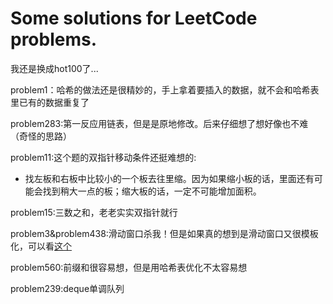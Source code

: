 # Some solutions for LeetCode problems.
我还是换成hot100了...

problem1：哈希的做法还是很精妙的，手上拿着要插入的数据，就不会和哈希表里已有的数据重复了

problem283:第一反应用链表，但是是原地修改。后来仔细想了想好像也不难（奇怪的思路）

problem11:这个题的双指针移动条件还挺难想的:

+ 找左板和右板中比较小的一个板去往里缩。因为如果缩小板的话，里面还有可能会找到稍大一点的板；缩大板的话，一定不可能增加面积。

problem15:三数之和，老老实实双指针就行

problem3&problem438:滑动窗口杀我！但是如果真的想到是滑动窗口又很模板化，可以看[这个](https://leetcode.cn/problems/find-all-anagrams-in-a-string/solutions/9749/hua-dong-chuang-kou-tong-yong-si-xiang-jie-jue-zi-/?envType=study-plan-v2&envId=top-100-liked)

problem560:前缀和很容易想，但是用哈希表优化不太容易想

problem239:deque单调队列